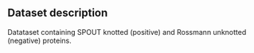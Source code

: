 ## Dataset description

Datataset containing SPOUT knotted (positive) and Rossmann unknotted (negative) proteins.
